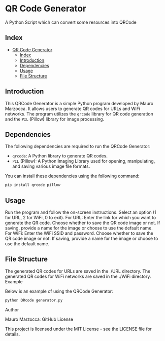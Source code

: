 # QR Code Generator

A Python Script which can convert some resources into QRCode

## Index

- [QR Code Generator](#qr-code-generator)
  - [Index](#index)
  - [Introduction](#introduction)
  - [Dependencies](#dependencies)
  - [Usage](#usage)
  - [File Structure](#file-structure)

## Introduction

This QRCode Generator is a simple Python program developed by Mauro Marzocca. It allows users to generate QR codes for URLs and WiFi networks. The program utilizes the `qrcode` library for QR code generation and the `PIL` (Pillow) library for image processing.

## Dependencies

The following dependencies are required to run the QRCode Generator:

- `qrcode`: A Python library to generate QR codes.
- `PIL` (Pillow): A Python Imaging Library used for opening, manipulating, and saving various image file formats.

You can install these dependencies using the following command:

```bash
pip install qrcode pillow
```

## Usage

Run the program and follow the on-screen instructions.
Select an option (1 for URL, 2 for WiFi, 0 to exit).
For URL:
Enter the link for which you want to generate the QR code.
Choose whether to save the QR code image or not.
If saving, provide a name for the image or choose to use the default name.
For WiFi:
Enter the WiFi SSID and password.
Choose whether to save the QR code image or not.
If saving, provide a name for the image or choose to use the default name.

## File Structure

The generated QR codes for URLs are saved in the ./URL directory.
The generated QR codes for WiFi networks are saved in the ./WiFi directory.
Example

Below is an example of using the QRCode Generator:

```bash
python QRcode generator.py
```

Author

Mauro Marzocca: GitHub
License

This project is licensed under the MIT License - see the LICENSE file for details.
